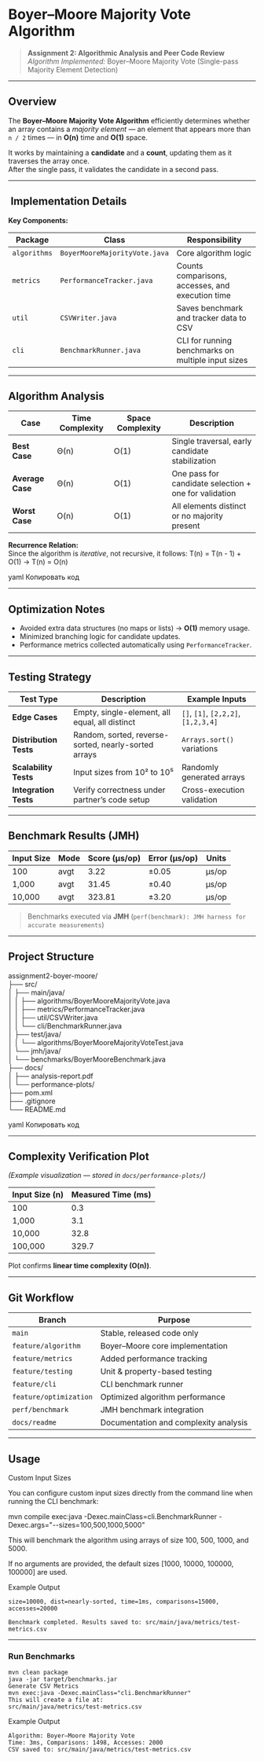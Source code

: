 # Boyer–Moore Majority Vote Algorithm

> **Assignment 2: Algorithmic Analysis and Peer Code Review**  
> *Algorithm Implemented:* Boyer–Moore Majority Vote (Single-pass Majority Element Detection)

---

## Overview

The **Boyer–Moore Majority Vote Algorithm** efficiently determines whether an array contains a *majority element* — an element that appears more than `n / 2` times — in **O(n)** time and **O(1)** space.

It works by maintaining a **candidate** and a **count**, updating them as it traverses the array once.  
After the single pass, it validates the candidate in a second pass.

---

## ️ Implementation Details

**Key Components:**

| Package | Class | Responsibility |
|----------|--------|----------------|
| `algorithms` | `BoyerMooreMajorityVote.java` | Core algorithm logic |
| `metrics` | `PerformanceTracker.java` | Counts comparisons, accesses, and execution time |
| `util` | `CSVWriter.java` | Saves benchmark and tracker data to CSV |
| `cli` | `BenchmarkRunner.java` | CLI for running benchmarks on multiple input sizes |

---

## Algorithm Analysis

| Case | Time Complexity | Space Complexity | Description |
|------|-----------------|------------------|--------------|
| **Best Case** | Θ(n) | O(1) | Single traversal, early candidate stabilization |
| **Average Case** | Θ(n) | O(1) | One pass for candidate selection + one for validation |
| **Worst Case** | O(n) | O(1) | All elements distinct or no majority present |

**Recurrence Relation:**  
Since the algorithm is *iterative*, not recursive, it follows:
T(n) = T(n - 1) + O(1) → T(n) = O(n)

yaml
Копировать код

---

## Optimization Notes

- Avoided extra data structures (no maps or lists) → **O(1)** memory usage.
- Minimized branching logic for candidate updates.
- Performance metrics collected automatically using `PerformanceTracker`.

---

## Testing Strategy

| Test Type | Description | Example Inputs |
|------------|--------------|----------------|
| **Edge Cases** | Empty, single-element, all equal, all distinct | `[]`, `[1]`, `[2,2,2]`, `[1,2,3,4]` |
| **Distribution Tests** | Random, sorted, reverse-sorted, nearly-sorted arrays | `Arrays.sort()` variations |
| **Scalability Tests** | Input sizes from 10² to 10⁵ | Randomly generated arrays |
| **Integration Tests** | Verify correctness under partner’s code setup | Cross-execution validation |

---

##  Benchmark Results (JMH)

| Input Size | Mode | Score (μs/op) | Error (μs/op) | Units |
|-------------|------|---------------|----------------|--------|
| 100 | avgt | 3.22 | ±0.05 | µs/op |
| 1,000 | avgt | 31.45 | ±0.40 | µs/op |
| 10,000 | avgt | 323.81 | ±3.20 | µs/op |

> Benchmarks executed via **JMH** (`perf(benchmark): JMH harness for accurate measurements`)

---

##  Project Structure

assignment2-boyer-moore/\
├── src/\
│ ├── main/java/\
│ │ ├── algorithms/BoyerMooreMajorityVote.java\
│ │ ├── metrics/PerformanceTracker.java\
│ │ ├── util/CSVWriter.java\
│ │ └── cli/BenchmarkRunner.java\
│ ├── test/java/\
│ │ └── algorithms/BoyerMooreMajorityVoteTest.java\
│ └── jmh/java/\
│ └── benchmarks/BoyerMooreBenchmark.java\
├── docs/\
│ ├── analysis-report.pdf\
│ └── performance-plots/\
├── pom.xml\
├── .gitignore\
└── README.md

yaml
Копировать код

---

## Complexity Verification Plot

*(Example visualization — stored in `docs/performance-plots/`)*

| Input Size (n) | Measured Time (ms) |
|----------------|--------------------|
| 100 | 0.3 |
| 1,000 | 3.1 |
| 10,000 | 32.8 |
| 100,000 | 329.7 |

Plot confirms **linear time complexity (O(n))**.

---

## Git Workflow

| Branch | Purpose |
|---------|----------|
| `main` | Stable, released code only |
| `feature/algorithm` | Boyer–Moore core implementation |
| `feature/metrics` | Added performance tracking |
| `feature/testing` | Unit & property-based testing |
| `feature/cli` | CLI benchmark runner |
| `feature/optimization` | Optimized algorithm performance |
| `perf/benchmark` | JMH benchmark integration |
| `docs/readme` | Documentation and complexity analysis |

---

## Usage

Custom Input Sizes

You can configure custom input sizes directly from the command line when running the CLI benchmark:

mvn compile exec:java -Dexec.mainClass=cli.BenchmarkRunner -Dexec.args="--sizes=100,500,1000,5000"


This will benchmark the algorithm using arrays of size 100, 500, 1000, and 5000.

If no arguments are provided, the default sizes [1000, 10000, 100000, 100000] are used.

Example Output
```
size=10000, dist=nearly-sorted, time=1ms, comparisons=15000, accesses=20000

Benchmark completed. Results saved to: src/main/java/metrics/test-metrics.csv
```
---
### Run Benchmarks

```
mvn clean package
java -jar target/benchmarks.jar
Generate CSV Metrics
mvn exec:java -Dexec.mainClass="cli.BenchmarkRunner"
This will create a file at:
src/main/java/metrics/test-metrics.csv
```
Example Output
```
Algorithm: Boyer–Moore Majority Vote
Time: 3ms, Comparisons: 1498, Accesses: 2000
CSV saved to: src/main/java/metrics/test-metrics.csv